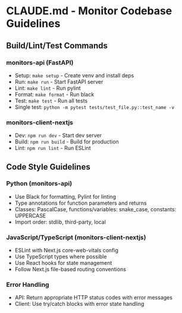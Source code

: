 # CLAUDE.md - Monitor Codebase Guidelines

## Build/Lint/Test Commands

### monitors-api (FastAPI)
- Setup: `make setup` - Create venv and install deps
- Run: `make run` - Start FastAPI server
- Lint: `make lint` - Run pylint
- Format: `make format` - Run black
- Test: `make test` - Run all tests
- Single test: `python -m pytest tests/test_file.py::test_name -v`

### monitors-client-nextjs
- Dev: `npm run dev` - Start dev server
- Build: `npm run build` - Build for production
- Lint: `npm run lint` - Run ESLint

## Code Style Guidelines

### Python (monitors-api)
- Use Black for formatting, Pylint for linting
- Type annotations for function parameters and returns
- Classes: PascalCase, functions/variables: snake_case, constants: UPPERCASE
- Import order: stdlib, third-party, local

### JavaScript/TypeScript (monitors-client-nextjs)
- ESLint with Next.js core-web-vitals config
- Use TypeScript types where possible
- Use React hooks for state management
- Follow Next.js file-based routing conventions

### Error Handling
- API: Return appropriate HTTP status codes with error messages
- Client: Use try/catch blocks with error state handling